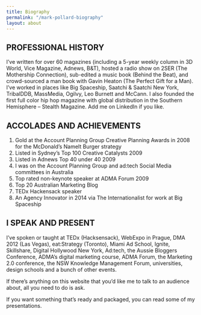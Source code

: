 ```yaml
---
title: Biography
permalink: "/mark-pollard-biography"
layout: about
---
```


## PROFESSIONAL HISTORY
I’ve written for over 60 magazines (including a 5-year weekly column in 3D World, Vice Magazine, Adnews, B&T), hosted a radio show on 2SER (The Mothership Connection), sub-edited a music book (Behind the Beat), and crowd-sourced a man book with Gavin Heaton (The Perfect Gift for a Man). I’ve worked in places like Big Spaceship, Saatchi & Saatchi New York, TribalDDB, MassMedia, Ogilvy, Leo Burnett and McCann. I also founded the first full color hip hop magazine with global distribution in the Southern Hemisphere – Stealth Magazine. Add me on LinkedIn if you like.

## ACCOLADES AND ACHIEVEMENTS
1. Gold at the Account Planning Group Creative Planning Awards in 2008 for the McDonald’s NameIt Burger strategy
2. Listed in Sydney’s Top 100 Creative Catalysts 2009
3. Listed in Adnews Top 40 under 40 2009
4. I was on the Account Planning Group and ad:tech Social Media committees in Australia
5. Top rated non-keynote speaker at ADMA Forum 2009
6. Top 20 Australian Marketing Blog
7. TEDx Hackensack speaker
8. An Agency Innovator in 2014 via The Internationalist for work at Big Spaceship

## I SPEAK AND PRESENT
I’ve spoken or taught at TEDx (Hacksensack), WebExpo in Prague, DMA 2012 (Las Vegas), eat:Strategy (Toronto), Miami Ad School, Ignite, Skillshare, Digital Hollywood New York, Ad:tech, the Aussie Bloggers Conference, ADMA’s digital marketing course, ADMA Forum, the Marketing 2.0 conference, the NSW Knowledge Management Forum, universities, design schools and a bunch of other events.

If there’s anything on this website that you’d like me to talk to an audience about, all you need to do is ask.

If you want something that’s ready and packaged, you can read some of my presentations.


